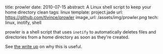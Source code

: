 title: prowler
date: 2010-07-15
abstract: A Linux shell script to keep your home directory clean
tags: linux
template: project.jade
url: https://github.com/tlvince/prowler
image_url: /assets/img/prowler.png
tech: linux, inotify, shell

prowler is a shell script that uses `inotify` to automatically deletes files and
directories from a home directory as soon as they're created.

See [the write up][wup] on why this is useful.

  [wup]: http://tlvince.com/2010/07/15/prowler-home-cleaner/
